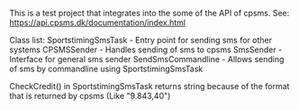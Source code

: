 ﻿This is a test project that integrates into the some of the API of cpsms. See: https://api.cpsms.dk/documentation/index.html

Class list:
	SportstimingSmsTask - Entry point for sending sms for other systems
	CPSMSSender - Handles sending of sms to cpsms
	SmsSender - Interface for general sms sender
	SendSmsCommandline - Allows sending of sms by commandline using SportstimingSmsTask

CheckCredit() in SportstimingSmsTask returns string because of the format that is returned by cpsms (Like "9.843,40")